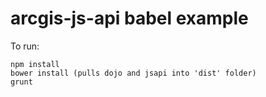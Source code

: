 # arcgis-js-api babel example

To run:

```
npm install
bower install (pulls dojo and jsapi into 'dist' folder)
grunt
```